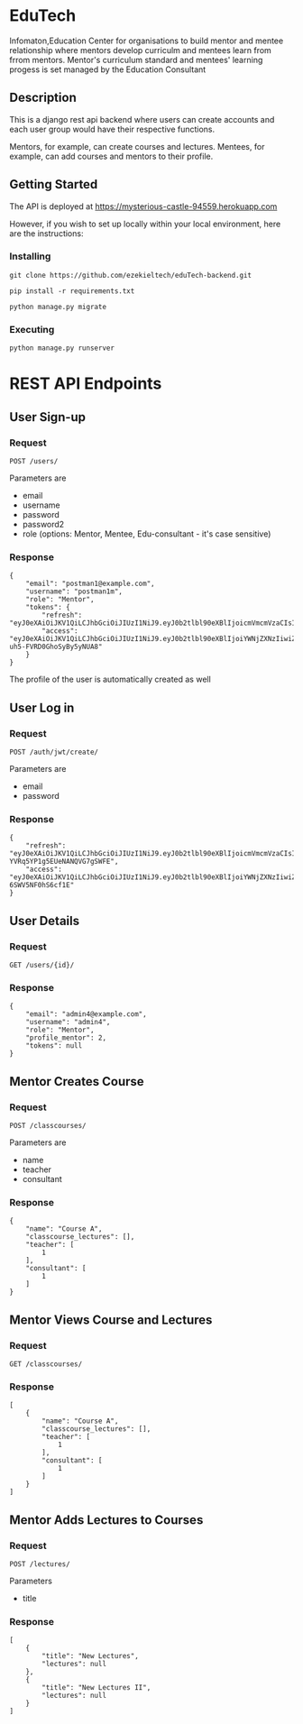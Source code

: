 # EduTech
Infomaton,Education Center for organisations to build mentor and mentee relationship where mentors develop curriculm and mentees learn from frrom mentors. Mentor's curriculum standard and mentees' learning progess is set managed by the Education Consultant

## Description
This is a django rest api backend where users can create accounts and each user group would have their respective functions.

Mentors, for example, can create courses and lectures.
Mentees, for example, can add courses and mentors to their profile.

## Getting Started
The API is deployed at https://mysterious-castle-94559.herokuapp.com

However, if you wish to set up locally within your local environment, here are the instructions:

### Installing
```git clone https://github.com/ezekieltech/eduTech-backend.git ```

``` pip install -r requirements.txt ```

``` python manage.py migrate ```

### Executing
``` python manage.py runserver ```

# REST API Endpoints

## User Sign-up
### Request
``` POST /users/ ```

Parameters are
- email
- username
- password
- password2
- role (options: Mentor, Mentee, Edu-consultant - it's case sensitive)

### Response
```
{
    "email": "postman1@example.com",
    "username": "postman1m",
    "role": "Mentor",
    "tokens": {
        "refresh": "eyJ0eXAiOiJKV1QiLCJhbGciOiJIUzI1NiJ9.eyJ0b2tlbl90eXBlIjoicmVmcmVzaCIsImV4cCI6MTYxMTE0NTQwMSwianRpIjoiODFiNTVmMTM4Zjk1NDQ0NmE4MWI3M2YxZGRhZTQxYTkiLCJ1c2VyX2lkIjoiTm9uZSJ9.uTdMuoaj4wDAMD8diEvUqNdc1qpfnZch1fztTyyWecI",
        "access": "eyJ0eXAiOiJKV1QiLCJhbGciOiJIUzI1NiJ9.eyJ0b2tlbl90eXBlIjoiYWNjZXNzIiwiZXhwIjoxNjExMDU5MzAxLCJqdGkiOiJjZWVkM2RjYzJhYjM0OTFkYWY5ZmQ2NDA3ZGJlODA5YyIsInVzZXJfaWQiOiJOb25lIn0.4oH9vXfBkxd1mJkMrpLk-uh5-FVRD0GhoSyBy5yNUA8"
    }
}
```

The profile of the user is automatically created as well

## User Log in

### Request
``` POST /auth/jwt/create/ ```

Parameters are
- email
- password

### Response

```
{
    "refresh": "eyJ0eXAiOiJKV1QiLCJhbGciOiJIUzI1NiJ9.eyJ0b2tlbl90eXBlIjoicmVmcmVzaCIsImV4cCI6MTYxMTE0ODY5OCwianRpIjoiZDBhYzRiMDIxMjNmNDdkNDliMjUwNTExYWUyNWQ0OGUiLCJ1c2VyX2lkIjo3fQ.NENCInjBN1oWG3XkR-YVRq5YP1g5EUeNANQVG7gSWFE",
    "access": "eyJ0eXAiOiJKV1QiLCJhbGciOiJIUzI1NiJ9.eyJ0b2tlbl90eXBlIjoiYWNjZXNzIiwiZXhwIjoxNjExMDYyNTk4LCJqdGkiOiI3NDUzM2NhZDExZDI0MThmOTZmNzIyZGRjY2IyZjI3OCIsInVzZXJfaWQiOjd9.i4WEWt3ORRpygaqbn8I7b91nEmh-6SWV5NF0hS6cf1E"
}
```

## User Details

### Request

``` GET /users/{id}/ ```

### Response

```
{
    "email": "admin4@example.com",
    "username": "admin4",
    "role": "Mentor",
    "profile_mentor": 2,
    "tokens": null
}
```

## Mentor Creates Course

### Request

``` POST /classcourses/ ```

Parameters are
- name 
- teacher
- consultant

### Response

```
{
    "name": "Course A",
    "classcourse_lectures": [],
    "teacher": [
        1
    ],
    "consultant": [
        1
    ]
}
```

## Mentor Views Course and Lectures

### Request

``` GET /classcourses/ ```

### Response

```
[
    {
        "name": "Course A",
        "classcourse_lectures": [],
        "teacher": [
            1
        ],
        "consultant": [
            1
        ]
    }
]
```

## Mentor Adds Lectures to Courses

### Request

```POST /lectures/ ```

Parameters

- title

### Response

```
[
    {
        "title": "New Lectures",
        "lectures": null
    },
    {
        "title": "New Lectures II",
        "lectures": null
    }
]
```



